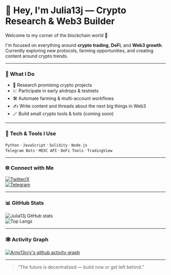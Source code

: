 # 👋 Hey, I'm Julia13j — Crypto Research & Web3 Builder

Welcome to my corner of the blockchain world 👾  

I'm focused on everything around **crypto trading**, **DeFi**, and **Web3 growth**.  
Currently exploring new protocols, farming opportunities, and creating content around crypto trends.

---

### 🚀 What I Do
- 🧠 Research promising crypto projects  
- 💹 Participate in early airdrops & testnets  
- 🛠️ Automate farming & multi-account workflows  
- ✍️ Write content and threads about the next big things in Web3  
- 🪄 Build small crypto tools & bots (coming soon)

---

### 🧩 Tech & Tools I Use
`Python` · `JavaScript` · `Solidity` · `Node.js`  
`Telegram Bots` · `MEXC API` · `DeFi Tools` · `TradingView`

---

### 🌐 Connect with Me
[![Twitter/X](https://img.shields.io/badge/Twitter-000000?style=for-the-badge&logo=x&logoColor=white)](https://x.com/yourhandle)  
[![Telegram](https://img.shields.io/badge/Telegram-2CA5E0?style=for-the-badge&logo=telegram&logoColor=white)](https://t.me/yourusername)

---

### 📊 GitHub Stats
![Julia13j GitHub stats](https://github-readme-stats.vercel.app/api?username=Arny13cry&show_icons=true&theme=radical)  
![Top Langs](https://github-readme-stats.vercel.app/api/top-langs/?username=Arny13cry&layout=compact&theme=radical)

---

### 🕸️ Activity Graph
[![Arny13cry's github activity graph](https://github-readme-activity-graph.vercel.app/graph?username=Arny13cry&theme=tokyo-night)](https://github.com/ashutosh00710/github-readme-activity-graph)

---

> “The future is decentralized — build now or get left behind.”
